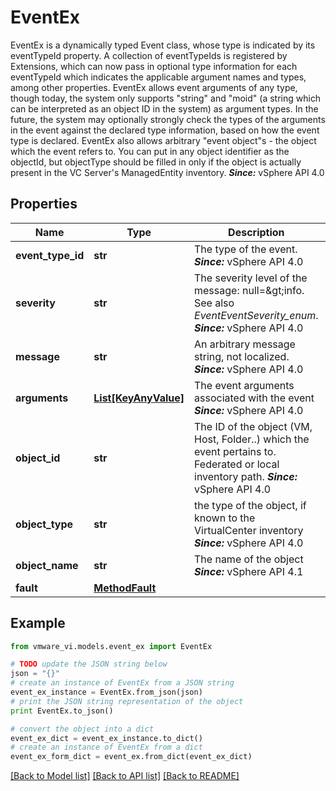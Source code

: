 # EventEx

EventEx is a dynamically typed Event class, whose type is indicated by its eventTypeId property.  A collection of eventTypeIds is registered by Extensions, which can now pass in optional type information for each eventTypeId which indicates the applicable argument names and types, among other properties.  EventEx allows event arguments of any type, though today, the system only supports \"string\" and \"moid\" (a string which can be interpreted as an object ID in the system) as argument types. In the future, the system may optionally strongly check the types of the arguments in the event against the declared type information, based on how the event type is declared.  EventEx also allows arbitrary \"event object\"s - the object which the event refers to. You can put in any object identifier as the objectId, but objectType should be filled in only if the object is actually present in the VC Server's ManagedEntity inventory.  ***Since:*** vSphere API 4.0 

## Properties
Name | Type | Description | Notes
------------ | ------------- | ------------- | -------------
**event_type_id** | **str** | The type of the event.  ***Since:*** vSphere API 4.0  | 
**severity** | **str** | The severity level of the message: null&#x3D;&amp;gt;info.  See also *EventEventSeverity_enum*.  ***Since:*** vSphere API 4.0  | [optional] 
**message** | **str** | An arbitrary message string, not localized.  ***Since:*** vSphere API 4.0  | [optional] 
**arguments** | [**List[KeyAnyValue]**](KeyAnyValue.md) | The event arguments associated with the event  ***Since:*** vSphere API 4.0  | [optional] 
**object_id** | **str** | The ID of the object (VM, Host, Folder..) which the event pertains to.  Federated or local inventory path.  ***Since:*** vSphere API 4.0  | [optional] 
**object_type** | **str** | the type of the object, if known to the VirtualCenter inventory  ***Since:*** vSphere API 4.0  | [optional] 
**object_name** | **str** | The name of the object  ***Since:*** vSphere API 4.1  | [optional] 
**fault** | [**MethodFault**](MethodFault.md) |  | [optional] 

## Example

```python
from vmware_vi.models.event_ex import EventEx

# TODO update the JSON string below
json = "{}"
# create an instance of EventEx from a JSON string
event_ex_instance = EventEx.from_json(json)
# print the JSON string representation of the object
print EventEx.to_json()

# convert the object into a dict
event_ex_dict = event_ex_instance.to_dict()
# create an instance of EventEx from a dict
event_ex_form_dict = event_ex.from_dict(event_ex_dict)
```
[[Back to Model list]](../README.md#documentation-for-models) [[Back to API list]](../README.md#documentation-for-api-endpoints) [[Back to README]](../README.md)


